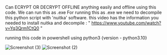 Can ECRYPT OR DECRYPT OFFLINE anything easily and offline using this code. We can run this as .exe For running this as .exe we need to decompile this python script with 'nuitka' software. this video has the information you needed to install nuitka and decompile : " https://www.youtube.com/watch?v=Yq3Qrm1CtQ0 "

running this code in powershell using python3 {version - python3.10}

![Screenshot (3)](https://user-images.githubusercontent.com/92925838/178112114-1f2f62ed-75df-45ff-bfe4-01de2f85591f.png)
![Screenshot (2)](https://user-images.githubusercontent.com/92925838/178112119-ba059e18-54a1-4198-8d6c-87fb4cc7f386.png)

